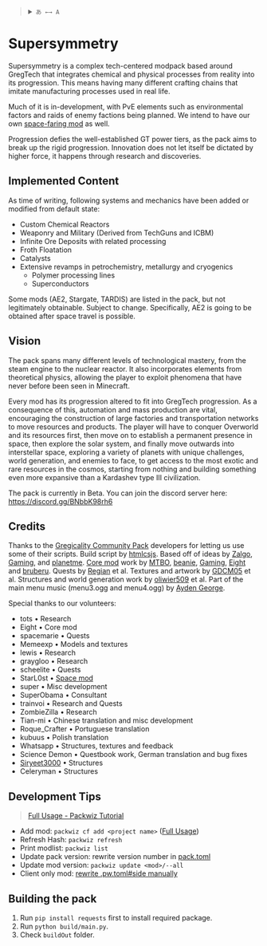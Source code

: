 <blockquote>
  <details>
    <summary>
      <code>あ ←→ A</code>
    </summary>
    <!--Head-->
    &emsp;&ensp;<sub><b>Supersymmetry</b> supports the following languages. </sub>
    <br />
    <!--Body-->
    <br />
    &emsp;&ensp;English
    <br />
    &emsp;&ensp;<a href="/README_PT.md">Português</a>
  </details>
</blockquote>

# Supersymmetry
Supersymmetry is a complex tech-centered modpack based around GregTech that integrates chemical and physical processes from reality into its progression. This means having many different crafting chains that imitate manufacturing processes used in real life.

Much of it is in-development, with PvE elements such as environmental factors and raids of enemy factions being planned. We intend to have our own [space-faring mod](https://github.com/SymmetricDevs/GregicalityStarbound) as well.

Progression defies the well-established GT power tiers, as the pack aims to break up the rigid progression. Innovation does not let itself be dictated by higher force, it happens through research and discoveries. 
## Implemented Content
As time of writing, following systems and mechanics have been added or modified from default state:
- Custom Chemical Reactors
- Weaponry and Military (Derived from TechGuns and ICBM)
- Infinite Ore Deposits with related processing
- Froth Floatation
- Catalysts
- Extensive revamps in petrochemistry, metallurgy and cryogenics
  - Polymer processing lines
  - Superconductors

Some mods (AE2, Stargate, TARDIS) are listed in the pack, but not legitimately obtainable. Subject to change. 
Specifically, AE2 is going to be obtained after space travel is possible. 

## Vision
The pack spans many different levels of technological mastery, from the steam engine to the nuclear reactor. It also incorporates elements from theoretical physics, allowing the player to exploit phenomena that have never before been seen in Minecraft. 

Every mod has its progression altered to fit into GregTech progression. As a consequence of this, automation and mass production are vital, encouraging the construction of large factories and transportation networks to move resources and products. 
The player will have to conquer Overworld and its resources first, then move on to establish a permanent presence in space, then explore the solar system, and finally move outwards into interstellar space, exploring a variety of planets with unique challenges, world generation, and enemies to face, to get access to the most exotic and rare resources in the cosmos, starting from nothing and building something even more expansive than a Kardashev type III civilization.

The pack is currently in Beta. You can join the discord server here:
https://discord.gg/BNbbK98rh6

## Credits
Thanks to the [Gregicality Community Pack](https://github.com/Gregicality/Gregicality-Community-Pack) developers for letting us use some of their scripts.
Build script by [htmlcsjs](https://github.com/htmlcsjs).
Based off of ideas by [Zalgo](https://github.com/Zalgo239), [Gaming](https://github.com/swagxdragonslayer46yt), and [planetme](https://github.com/planetme).
[Core mod](https://github.com/SymmetricDevs/Susy-Core) work by [MTBO](https://github.com/loxoDev), [beanie](https://github.com/BestMod), [Gaming](https://github.com/swagxdragonslayer46yt), [Eight](https://github.com/EightXOR8) and [bruberu](https://github.com/bruberu).
Quests by [Regian](https://github.com/Regian24) et al.
Textures and artwork by [GDCM05](https://github.com/gdcm05) et al.
Structures and world generation work by [oliwier509](https://github.com/oliwier509) et al.
Part of the main menu music (menu3.ogg and menu4.ogg) by [Ayden George](https://www.youtube.com/@ayden_george_official).

Special thanks to our volunteers:
- tots • Research
- Eight • Core mod
- spacemarie • Quests
- Memeexp • Models and textures
- lewis • Research
- graygloo • Research
- scheelite • Quests
- StarL0st • [Space mod](https://github.com/SymmetricDevs/GregicalityStarbound)
- super • Misc development
- SuperObama • Consultant
- trainvoi • Research and Quests
- ZombieZilla • Research
- Tian-mi • Chinese translation and misc development
- Roque_Crafter • Portuguese translation
- kubuus • Polish translation
- Whatsapp • Structures, textures and feedback
- Science Demon • Questbook work, German translation and bug fixes
- [Siryeet3000](https://github.com/Siryeet3000) • Structures
- Celeryman • Structures

## Development Tips
> [Full Usage - Packwiz Tutorial](https://packwiz.infra.link/tutorials/creating/getting-started/)
- Add mod: `packwiz cf add <project name>` ([Full Usage](https://packwiz.infra.link/tutorials/creating/adding-mods/))
- Refresh Hash: `packwiz refresh`
- Print modlist: `packwiz list`
- Update pack version: rewrite version number in [pack.toml](pack.toml)
- Update mod version: `packwiz update <mod>/--all`
- Client only mod: [rewrite <mod>.pw.toml#side manually](https://packwiz.infra.link/reference/pack-format/mod-toml/#properties)

## Building the pack
1. Run `pip install requests` first to install required package.
2. Run `python build/main.py`.
3. Check `buildOut` folder.
